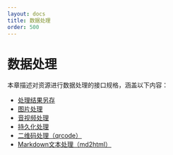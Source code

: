 ```yaml
---
layout: docs
title: 数据处理
order: 500
---
```


<a id="imageFop"></a>
# 数据处理

本章描述对资源进行数据处理的接口规格，涵盖以下内容：  

* [处理结果另存][saveasHref]
* [图片处理][imageHref]
* [音视频处理][avHref]
* [持久化处理][pfopHref]
* [二维码处理（qrcode）][qrcodeHref]
* [Markdown文本处理（md2html）][md2htmlHref]

[imageHref]:        image/index.html        "图片处理"
[avHref]:           av/index.html           "音视频处理"
[pfopHref]:         pfop/index.html         "持久化处理"
[qrcodeHref]:       qrcode.html             "二维码处理"
[md2htmlHref]:      md2html.html            "Markdown文本处理"
[saveasHref]:       saveas.html             "处理结果另存"
